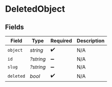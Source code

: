 # DeletedObject


## Fields

| Field              | Type               | Required           | Description        |
| ------------------ | ------------------ | ------------------ | ------------------ |
| `object`           | *string*           | :heavy_check_mark: | N/A                |
| `id`               | *?string*          | :heavy_minus_sign: | N/A                |
| `slug`             | *?string*          | :heavy_minus_sign: | N/A                |
| `deleted`          | *bool*             | :heavy_check_mark: | N/A                |